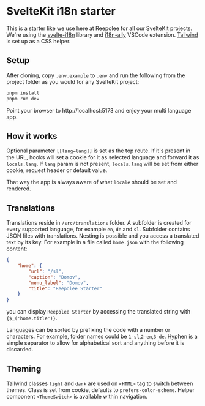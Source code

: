 # SvelteKit i18n starter

This is a starter like we use here at Reepolee for all our SvelteKit projects. We're using the [svelte-i18n](https://github.com/kaisermann/svelte-i18n) library and [i18n-ally](https://github.com/lokalise/i18n-ally) VSCode extension. [Tailwind](https://tailwindcss.com/) is set up as a CSS helper.

## Setup

After cloning, copy `.env.example` to `.env` and run the following from the project folder as you would for any SvelteKit project:

```bash
pnpm install
pnpm run dev
```

Point your browser to http://localhost:5173 and enjoy your multi language app.

## How it works

Optional parameter `[[lang=lang]]` is set as the top route. If it's present in the URL, hooks will set a cookie for it as selected language and forward it as `locals.lang`. If `lang` param is not present, `locals.lang` will be set from either cookie, request header or default value.

That way the app is always aware of what `locale` should be set and rendered.


## Translations

Translations reside in `/src/translations` folder. A subfolder is created for every supported language, for example `en`, `de` and `sl`. Subfolder contains JSON files with translations. Nesting is possible and you access a translated text by its key. For example in a file called `home.json` with the following content:

```json
{
    "home": {
        "url": "/sl",
        "caption": "Domov",
        "menu_label": "Domov",
        "title": "Reepolee Starter"
    }
}
```

you can display `Reepolee Starter` by accessing the translated string with `{$_('home.title')}`.

Languages can be sorted by prefixing the code with a number or characters. For example, folder names could be `1-sl`,`2-en`,`3-de`. Hyphen is a simple separator to allow for alphabetical sort and anything before it is discarded.


## Theming

Tailwind classes `light` and `dark` are used on `<HTML>` tag to switch between themes. Class is set from cookie, defaults to `prefers-color-scheme`. Helper component `<ThemeSwitch>` is available within navigation.